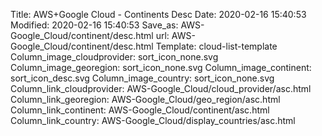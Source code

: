 Title: AWS+Google Cloud - Continents Desc
Date: 2020-02-16 15:40:53
Modified: 2020-02-16 15:40:53
Save_as: AWS-Google_Cloud/continent/desc.html
url: AWS-Google_Cloud/continent/desc.html
Template: cloud-list-template
Column_image_cloudprovider: sort_icon_none.svg
Column_image_georegion: sort_icon_none.svg
Column_image_continent: sort_icon_desc.svg
Column_image_country: sort_icon_none.svg
Column_link_cloudprovider: AWS-Google_Cloud/cloud_provider/asc.html
Column_link_georegion: AWS-Google_Cloud/geo_region/asc.html
Column_link_continent: AWS-Google_Cloud/continent/asc.html
Column_link_country: AWS-Google_Cloud/display_countries/asc.html